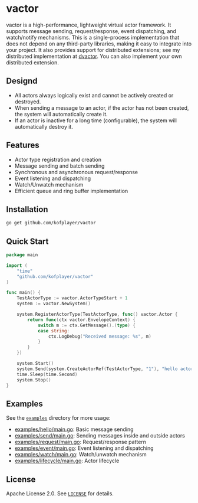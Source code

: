 # vactor

vactor is a high-performance, lightweight virtual actor framework. It supports message sending, request/response, event dispatching, and watch/notify mechanisms. This is a single-process implementation that does not depend on any third-party libraries, making it easy to integrate into your project. It also provides support for distributed extensions; see my distributed implementation at [dvactor](https://github.com/kofplayer/dvactor). You can also implement your own distributed extension.

## Designd

- All actors always logically exist and cannot be actively created or destroyed.
- When sending a message to an actor, if the actor has not been created, the system will automatically create it.
- If an actor is inactive for a long time (configurable), the system will automatically destroy it.

## Features

- Actor type registration and creation
- Message sending and batch sending
- Synchronous and asynchronous request/response
- Event listening and dispatching
- Watch/Unwatch mechanism
- Efficient queue and ring buffer implementation

## Installation

```sh
go get github.com/kofplayer/vactor
```

## Quick Start

```go
package main

import (
    "time"
    "github.com/kofplayer/vactor"
)

func main() {
    TestActorType := vactor.ActorTypeStart + 1
    system := vactor.NewSystem()

    system.RegisterActorType(TestActorType, func() vactor.Actor {
        return func(ctx vactor.EnvelopeContext) {
            switch m := ctx.GetMessage().(type) {
            case string:
                ctx.LogDebug("Received message: %s", m)
            }
        }
    })

    system.Start()
    system.Send(system.CreateActorRef(TestActorType, "1"), "hello actor")
    time.Sleep(time.Second)
    system.Stop()
}
```

## Examples

See the [`examples`](examples) directory for more usage:

- [examples/hello/main.go](examples/hello/main.go): Basic message sending
- [examples/send/main.go](examples/send/main.go): Sending messages inside and outside actors
- [examples/request/main.go](examples/request/main.go): Request/response pattern
- [examples/event/main.go](examples/event/main.go): Event listening and dispatching
- [examples/watch/main.go](examples/watch/main.go): Watch/unwatch mechanism
- [examples/lifecycle/main.go](examples/lifecycle/main.go): Actor lifecycle

## License

Apache License 2.0. See [`LICENSE`](LICENSE) for details.